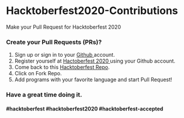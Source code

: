 # Hacktoberfest2020-Contributions
Make your Pull Request for Hacktoberfest 2020

### Create your Pull Requests (PRs)?
  1. Sign up or sign in to your <a href="https://github.com/"> Github </a> account.
  2. Register yourself at <a href="https://hacktoberfest.digitalocean.com/"> Hactoberfest 2020 </a> using your Github account.
  3. Come back to this <a href="https://github.com/eby8zevin/Contributions-Hacktoberfest2020"> Hacktoberfest Repo</a>.
  4. Click on Fork Repo.
  5. Add programs with your favorite language and start Pull Request!
  
### Have a great time doing it.

#### #hacktoberfest #hacktoberfest2020 #hacktoberfest-accepted
